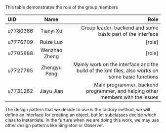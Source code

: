 This table demonstrates the role of the group members

| UID      |     Name      |                                                                                            Role |
|:---------|:-------------:|------------------------------------------------------------------------------------------------:|
| u7780366 |   Tianyi Xu   |                                      Group leader, backend and some basic part of the interface |
| u7776709 |   Ruize Luo   |                                                                                          [role] |
| u7705888 | Wenzhao Zheng |                                                                                          [role] |
| u7727795 | Zhengyu Peng  | Mainly work on the interface and the build of the xml files, also works on some basic functions |
| u7731262 |  Jiayu Jian   |                  Main programmer, backend programmer, and helping other members with the issues |
The design pattern that we decide to use is the factory method, we will define an interface for creating an object, but let subclasses decide
which class to instantiate. In the furture when we are doing this work, we may use other design patterns like Singleton or Observer.